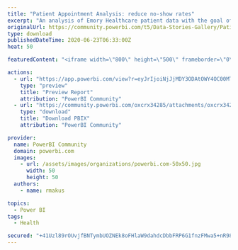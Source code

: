 ```yaml
---
title: "Patient Appointment Analysis: reduce no-show rates"
excerpt: "An analysis of Emory Healthcare patient data with the goal of reducing patient no-show by 3%. Analysis resulted in recommendations in three areas:"
originalUrl: https://community.powerbi.com/t5/Data-Stories-Gallery/Patient-Appointment-Analysis-reduce-no-show-rates/m-p/1176592
type: download
publishedDateTime: 2020-06-23T06:33:00Z
heat: 50

featuredContent: "<iframe width=\"800\" height=\"500\" frameborder=\"0\" src=\"https://app.powerbi.com/view?r=eyJrIjoiNjJjMDY3ODAtOWY4OC00MTVhLWJkNjYtOTQyMzMwZjI1NTBmIiwidCI6IjBhODcwNzFjLTQ4ZDAtNGViZC1hZDNlLTY1Y2Q0OTA0YTEyZiIsImMiOjZ9\"></iframe>"

actions:
  - url: "https://app.powerbi.com/view?r=eyJrIjoiNjJjMDY3ODAtOWY4OC00MTVhLWJkNjYtOTQyMzMwZjI1NTBmIiwidCI6IjBhODcwNzFjLTQ4ZDAtNGViZC1hZDNlLTY1Y2Q0OTA0YTEyZiIsImMiOjZ9"
    type: "preview"
    title: "Preview Report"
    attribution: "PowerBI Community"
  - url: "https://community.powerbi.com/oxcrx34285/attachments/oxcrx34285/DataStoriesGallery/4138/1/PatientAnalysis_revised.pbix"
    type: "download"
    title: "Download PBIX"
    attribution: "PowerBI Community"

provider:
  name: PowerBI Community
  domain: powerbi.com
  images:
    - url: /assets/images/organizations/powerbi.com-50x50.jpg
      width: 50
      height: 50
  authors:
    - name: rmakus

topics:
  - Power BI
tags:
  - Health

secured: "+41Uzl89rOUvjfBNTymbUOZNEk8oFHlaW9dahdcDbbFRP6G1fnzFMwa5+nR98EA2gAhV2SPYwNQdR4DvfRKPusD5eHVGrcn4LqsIUO6aMjCL/U06sO4ac+96oSq56wB91fZU/Eg+RCzLttE1RGS63RJ7k/MJ1Bt33OIzj+1+drDi0ptZAd8DYltQWuKVZ9j0wVO9vsZGlBuzDY1cw29dwy34Qg+4ePYdgZo8bzxLgRtES2o6DB0Wke8SRTUu4fD3mqDEUli4L/8BTWzb61bcIi1kbkT/kYWS4rdeCXiKWfcpRgDuIETj9OhK2FbyvEqvmhJOjw6MOAzXZw2GvQQfAvshm4ENqTfumOB0h8vdTTDTVCsD3GWKNB4xOjZb+WLRNZL7ye0DCEAu0uPDSTmRXLQ61wehGvf5zfXg63KDvS/UR8fnGHkGa6kKiZoMVcz6;JhlmGLEpT49VfXA36KwxoA=="
---
```



